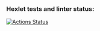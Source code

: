 ### Hexlet tests and linter status:
[![Actions Status](https://github.com/drgoodness/fullstack-javascript-project-44/actions/workflows/hexlet-check.yml/badge.svg)](https://github.com/drgoodness/fullstack-javascript-project-44/actions)